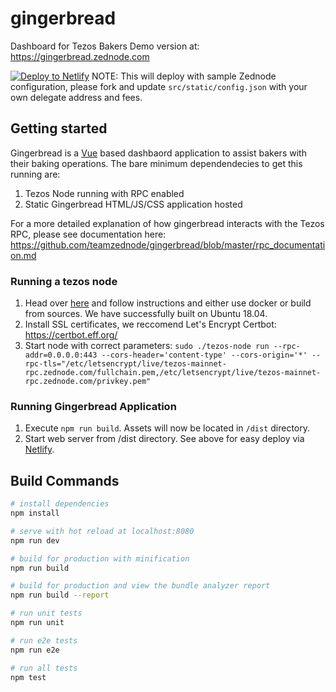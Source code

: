 # gingerbread
Dashboard for Tezos Bakers
Demo version at: https://gingerbread.zednode.com

[![Deploy to Netlify](https://www.netlify.com/img/deploy/button.svg)](https://app.netlify.com/start/deploy?repository=https://github.com/teamzednode/gingerbread)
NOTE: This will deploy with sample Zednode configuration, please fork and update `src/static/config.json` with your own delegate address and fees.

## Getting started
Gingerbread is a [Vue](https://vuejs.org/) based dashbaord application to assist bakers with their baking operations. The bare minimum dependendecies to get this running are:
1. Tezos Node running with RPC enabled
2. Static Gingerbread HTML/JS/CSS application hosted

For a more detailed explanation of how gingerbread interacts with the Tezos RPC, please see documentation here: https://github.com/teamzednode/gingerbread/blob/master/rpc_documentation.md

### Running a tezos node
1. Head over [here](https://tezos.gitlab.io/mainnet/introduction/howtoget.html) and follow instructions and either use docker or build from sources. We have successfully built on Ubuntu 18.04.
2. Install SSL certificates, we reccomend Let's Encrypt Certbot: https://certbot.eff.org/
3. Start node with correct parameters: `sudo ./tezos-node run --rpc-addr=0.0.0.0:443 --cors-header='content-type' --cors-origin='*' --rpc-tls="/etc/letsencrypt/live/tezos-mainnet-rpc.zednode.com/fullchain.pem,/etc/letsencrypt/live/tezos-mainnet-rpc.zednode.com/privkey.pem"`

### Running Gingerbread Application
1. Execute `npm run build`. Assets will now be located in `/dist` directory.
2. Start web server from /dist directory. See above for easy deploy via [Netlify](https://www.netlify.com/).

## Build Commands
``` bash
# install dependencies
npm install

# serve with hot reload at localhost:8080
npm run dev

# build for production with minification
npm run build

# build for production and view the bundle analyzer report
npm run build --report

# run unit tests
npm run unit

# run e2e tests
npm run e2e

# run all tests
npm test
```
